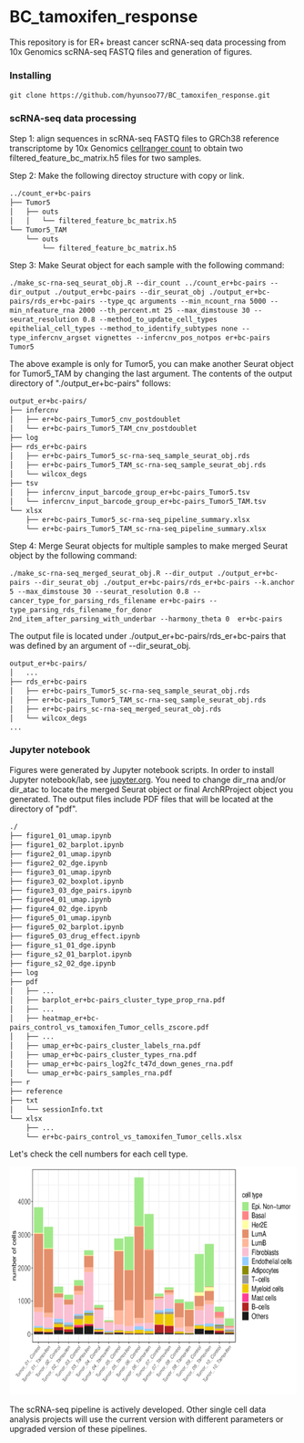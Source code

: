 # BC_tamoxifen_response

This repository is for ER+ breast cancer scRNA-seq data processing from 10x Genomics scRNA-seq FASTQ files and generation of figures.



### Installing

```
git clone https://github.com/hyunsoo77/BC_tamoxifen_response.git
```



### scRNA-seq data processing

Step 1: align sequences in scRNA-seq FASTQ files to GRCh38 reference transcriptome by 10x Genomics [cellranger count](https://support.10xgenomics.com/single-cell-gene-expression/software/pipelines/latest/using/tutorial_ct) to obtain two filtered_feature_bc_matrix.h5 files for two samples.

Step 2: Make the following directoy structure with copy or link.

```
../count_er+bc-pairs
├── Tumor5
│   ├── outs
│   │   └── filtered_feature_bc_matrix.h5
└── Tumor5_TAM
    └── outs
        └── filtered_feature_bc_matrix.h5
```

Step 3: Make Seurat object for each sample with the following command:

```
./make_sc-rna-seq_seurat_obj.R --dir_count ../count_er+bc-pairs --dir_output ./output_er+bc-pairs --dir_seurat_obj ./output_er+bc-pairs/rds_er+bc-pairs --type_qc arguments --min_ncount_rna 5000 --min_nfeature_rna 2000 --th_percent.mt 25 --max_dimstouse 30 --seurat_resolution 0.8 --method_to_update_cell_types epithelial_cell_types --method_to_identify_subtypes none --type_infercnv_argset vignettes --infercnv_pos_notpos er+bc-pairs Tumor5
```

The above example is only for Tumor5, you can make another Seurat object for Tumor5_TAM by changing the last argument. The contents of the output directory of "./output_er+bc-pairs" follows:

```
output_er+bc-pairs/
├── infercnv
│   ├── er+bc-pairs_Tumor5_cnv_postdoublet
│   └── er+bc-pairs_Tumor5_TAM_cnv_postdoublet
├── log
├── rds_er+bc-pairs
│   ├── er+bc-pairs_Tumor5_sc-rna-seq_sample_seurat_obj.rds
│   ├── er+bc-pairs_Tumor5_TAM_sc-rna-seq_sample_seurat_obj.rds
│   └── wilcox_degs
├── tsv
│   ├── infercnv_input_barcode_group_er+bc-pairs_Tumor5.tsv
│   └── infercnv_input_barcode_group_er+bc-pairs_Tumor5_TAM.tsv
└── xlsx
    ├── er+bc-pairs_Tumor5_sc-rna-seq_pipeline_summary.xlsx
    └── er+bc-pairs_Tumor5_TAM_sc-rna-seq_pipeline_summary.xlsx
```

Step 4: Merge Seurat objects for multiple samples to make merged Seurat object by the following command:

```
./make_sc-rna-seq_merged_seurat_obj.R --dir_output ./output_er+bc-pairs --dir_seurat_obj ./output_er+bc-pairs/rds_er+bc-pairs --k.anchor 5 --max_dimstouse 30 --seurat_resolution 0.8 --cancer_type_for_parsing_rds_filename er+bc-pairs --type_parsing_rds_filename_for_donor 2nd_item_after_parsing_with_underbar --harmony_theta 0  er+bc-pairs
```

The output file is located under ./output_er+bc-pairs/rds_er+bc-pairs that was defined by an argument of --dir_seurat_obj.


```
output_er+bc-pairs/
│   ...
├── rds_er+bc-pairs
│   ├── er+bc-pairs_Tumor5_sc-rna-seq_sample_seurat_obj.rds
│   ├── er+bc-pairs_Tumor5_TAM_sc-rna-seq_sample_seurat_obj.rds
│   ├── er+bc-pairs_sc-rna-seq_merged_seurat_obj.rds
│   └── wilcox_degs
...
```















### Jupyter notebook

Figures were generated by Jupyter notebook scripts. In order to install Jupyter notebook/lab, see [jupyter.org](https://jupyter.org/). You need to change dir_rna and/or dir_atac to locate the merged Seurat object or final ArchRProject object you generated. The output files include PDF files that will be located at the directory of "pdf".


```
./
├── figure1_01_umap.ipynb
├── figure1_02_barplot.ipynb
├── figure2_01_umap.ipynb
├── figure2_02_dge.ipynb
├── figure3_01_umap.ipynb
├── figure3_02_boxplot.ipynb
├── figure3_03_dge_pairs.ipynb
├── figure4_01_umap.ipynb
├── figure4_02_dge.ipynb
├── figure5_01_umap.ipynb
├── figure5_02_barplot.ipynb
├── figure5_03_drug_effect.ipynb
├── figure_s1_01_dge.ipynb
├── figure_s2_01_barplot.ipynb
├── figure_s2_02_dge.ipynb
├── log
├── pdf
│   ├── ...
│   ├── barplot_er+bc-pairs_cluster_type_prop_rna.pdf
│   ├── ...
│   ├── heatmap_er+bc-pairs_control_vs_tamoxifen_Tumor_cells_zscore.pdf
│   ├── ...
│   ├── umap_er+bc-pairs_cluster_labels_rna.pdf
│   ├── umap_er+bc-pairs_cluster_types_rna.pdf
│   ├── umap_er+bc-pairs_log2fc_t47d_down_genes_rna.pdf
│   └── umap_er+bc-pairs_samples_rna.pdf
├── r
├── reference
├── txt
│   └── sessionInfo.txt
└── xlsx
    ├── ...
    └── er+bc-pairs_control_vs_tamoxifen_Tumor_cells.xlsx
```



Let's check the cell numbers for each cell type.

<p align="center">
<img src="https://github.com/hyunsoo77/BC_tamoxifen_response/blob/main/png/barplot_er+bc_cell_numbers_for_cell_types_rna.png" width="700" height="400">
</p>




The scRNA-seq pipeline is actively developed. Other single cell data analysis projects will use the current version with different parameters or upgraded version of these pipelines.  





